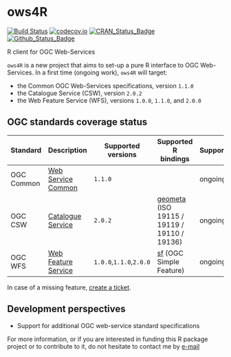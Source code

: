 # ows4R

[![Build Status](https://travis-ci.org/eblondel/ows4R.svg?branch=master)](https://travis-ci.org/eblondel/ows4R)
[![codecov.io](http://codecov.io/github/eblondel/ows4R/coverage.svg?branch=master)](http://codecov.io/github/eblondel/ows4R?branch=master)
[![CRAN_Status_Badge](http://www.r-pkg.org/badges/version/ows4R)](https://cran.r-project.org/package=ows4R)
[![Github_Status_Badge](https://img.shields.io/badge/Github-0.1--0-blue.svg)](https://github.com/eblondel/ows4R)

R client for OGC Web-Services

``ows4R`` is a new project that aims to set-up a pure R interface to OGC Web-Services. In a first time (ongoing work), ``ows4R`` will target:
* the Common OGC Web-Services specifications, version ``1.1.0``
* the Catalogue Service (CSW), version ``2.0.2``
* the Web Feature Service (WFS), versions ``1.0.0``, ``1.1.0``, and ``2.0.0``

## OGC standards coverage status

Standard  |Description|Supported versions|Supported R bindings|Support
----------|-----------|------------------|--------------------|------|
OGC Common|[Web Service Common](http://www.opengeospatial.org/standards/common)|``1.1.0``||ongoing
OGC CSW   |[Catalogue Service](http://www.opengeospatial.org/standards/cat)|``2.0.2``|[geometa](https://github.com/eblondel/geometa) (ISO 19115 / 19119 / 19110 / 19136)|ongoing
OGC WFS   |[Web Feature Service](http://www.opengeospatial.org/standards/wfs)|``1.0.0``,``1.1.0``,``2.0.0``|[sf](https://github.com/r-spatial/sf) (OGC Simple Feature)|ongoing

In case of a missing feature, [create a ticket](https://github.com/eblondel/ows4R/issues/new).

## Development perspectives

* Support for additional OGC web-service standard specifications

For more information, or if you are interested in funding this R package project or to contribute to it, do not hesitate to contact me by [e-mail](mailto:emmanuel.blondel1@gmail.com)


